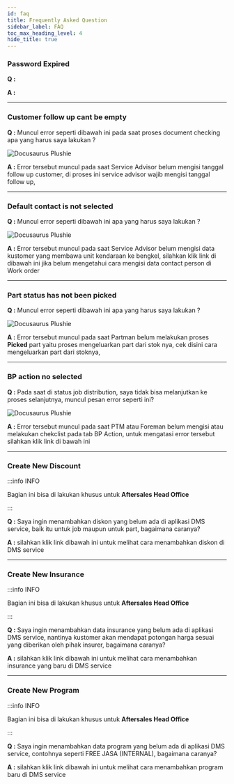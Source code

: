 ```yaml
---
id: faq
title: Frequently Asked Question
sidebar_label: FAQ
toc_max_heading_level: 4
hide_title: true
---
```


### Password Expired

**Q :** 

**A :**

---

### Customer follow up cant be empty

**Q :** Muncul error seperti dibawah ini pada saat proses document checking apa yang harus saya lakukan ?

![Docusaurus Plushie](/img/faq/customerfollowupcantbeempty.png)

**A :** Error tersebut muncul pada saat Service Advisor belum mengisi tanggal follow up customer, di proses ini service advisor wajib mengisi tanggal follow up, 


---

### Default contact is not selected

**Q :** Muncul error seperti dibawah ini apa yang harus saya lakukan ?

![Docusaurus Plushie](/img/faq/defaultcontactisnotselected.png)

**A :** Error tersebut muncul pada saat Service Advisor belum mengisi data kustomer yang membawa unit kendaraan ke bengkel, silahkan klik link di dibawah ini jika belum mengetahui cara mengisi data contact person di Work order 


---

### Part status has not been picked

**Q :** Muncul error seperti dibawah ini apa yang harus saya lakukan ?

![Docusaurus Plushie](/img/faq/partstatusnotpicked.png)

**A :** Error tersebut muncul pada saat Partman belum melakukan proses **Picked** part yaitu proses mengeluarkan part dari stok nya, cek disini cara mengeluarkan part dari stoknya, 


---

### BP action no selected

**Q :** Pada saat di status job distribution, saya tidak bisa melanjutkan ke proses selanjutnya, muncul pesan error seperti ini?

![Docusaurus Plushie](/img/faq/bpactionnoselected.png)

**A :** Error tersebut muncul pada saat PTM atau Foreman belum mengisi atau melakukan chekclist pada tab BP Action, untuk mengatasi error tersebut silahkan klik link di bawah ini 

---

### Create New Discount

:::info INFO

Bagian ini bisa di lakukan khusus untuk **Aftersales Head Office**

:::

**Q :** Saya ingin menambahkan diskon yang belum ada di aplikasi DMS service, baik itu untuk job maupun untuk part, bagaimana caranya?

**A :** silahkan klik link dibawah ini untuk melihat cara menambahkan diskon di DMS service


---

### Create New Insurance

:::info INFO

Bagian ini bisa di lakukan khusus untuk **Aftersales Head Office**

:::

**Q :** Saya ingin menambahkan data insurance yang belum ada di aplikasi DMS service, nantinya kustomer akan mendapat potongan harga sesuai yang diberikan oleh pihak insurer, bagaimana caranya?

**A :** silahkan klik link dibawah ini untuk melihat cara menambahkan insurance yang baru di DMS service


---

### Create New Program

:::info INFO

Bagian ini bisa di lakukan khusus untuk **Aftersales Head Office**

:::

**Q :** Saya ingin menambahkan data program yang belum ada di aplikasi DMS service, contohnya seperti FREE JASA (INTERNAL), bagaimana caranya?

**A :** silahkan klik link dibawah ini untuk melihat cara menambahkan program baru di DMS service

